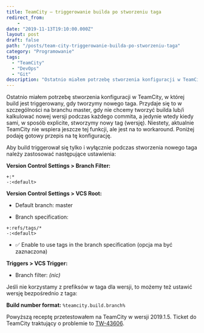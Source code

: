 ```yaml
---
title: TeamCity – triggerowanie builda po stworzeniu taga
redirect_from:
    -
date: "2019-11-13T19:10:00.000Z"
layout: post
draft: false
path: "/posts/team-city-triggerowanie-builda-po-stworzeniu-taga"
category: "Programowanie"
tags:
  - "TeamCity"
  - "DevOps"
  - "Git"
description: "Ostatnio miałem potrzebę stworzenia konfiguracji w TeamCity, w której build jest triggerowany, gdy tworzymy nowego taga. Przydaje się to w szczególności na branchu master, gdy nie chcemy tworzyć builda lub/i kalkulować nowej wersji podczas każdego commita, a jedynie wtedy kiedy sami, w sposób explicite, stworzymy nowy tag (wersję). Niestety, aktualnie TeamCity nie wspiera jeszcze tej funkcji, ale jest na to workaround. Poniżej podaję gotowy przepis na tę konfigurację."
---
```


Ostatnio miałem potrzebę stworzenia konfiguracji w TeamCity, w której build jest triggerowany, gdy tworzymy nowego taga. Przydaje się to w szczególności na branchu master, gdy nie chcemy tworzyć builda lub/i kalkulować nowej wersji podczas każdego commita, a jedynie wtedy kiedy sami, w sposób explicite, stworzymy nowy tag (wersję). Niestety, aktualnie TeamCity nie wspiera jeszcze tej funkcji, ale jest na to workaround. Poniżej podaję gotowy przepis na tę konfigurację.

Aby build triggerował się tylko i wyłącznie podczas stworzenia nowego taga należy zastosować następujące ustawienia:

**Version Control Settings > Branch Filter:**

```
+:*
-:<default>
```

**Version Control Settings > VCS Root:**

* Default branch: master

* Branch specification:

```
+:refs/tags/*
-:<default>
```

* ✅ Enable to use tags in the branch specification (opcja ma być zaznaczona)

**Triggers > VCS Trigger:**

* Branch filter: _(nic)_

Jeśli nie korzystamy z prefiksów w taga dla wersji, to możemy też ustawić wersję bezpośrednio z taga:

**Build number format:** `%teamcity.build.branch%`

Powyższą receptę przetestowałem na TeamCity w wersji 2019.1.5. Ticket do TeamCity traktujący o problemie to [TW-43606](https://youtrack.jetbrains.com/issue/TW-43606).